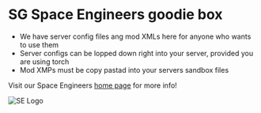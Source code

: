 # SG Space Engineers goodie box

- We have server config files ang mod XMLs here for anyone who wants to use them
- Server configs can be lopped down right into your server, provided you are using torch
- Mod XMPs must be copy pastad into your servers sandbox files

Visit our Space Engineers [home page](https://sghq.org/space-engineers/) for more info!

![SE Logo](https://i0.wp.com/sghq.org/wp-content/uploads/2023/03/SE_logo_black-650x225-1.png)
